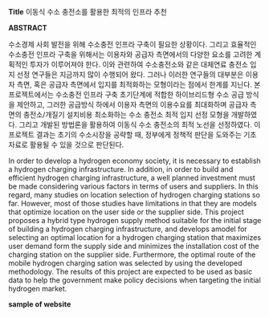 **Title** 
이동식 수소 충전소를 활용한 최적의 인프라 추천 

**ABSTRACT**

수소경제 사회 발전을 위해 수소충전 인프라 구축이 필요한 상황이다. 그리고 효율적인 수소충전 인프라 구축을 위해서는 이용자와 공급자 측면에서의 다양한 요소를 고려한 계획적인 투자가 이루어져야 한다. 이와 관련하여 수소충전소와 같은 대체연료 충전소 입지 선정 연구들은 지금까지 많이 수행되어 왔다. 그러나 이러한 연구들의 대부분은 이용자 측면, 혹은 공급자 측면에서 입지를 최적화하는 모형이라는 점에서 한계를 지닌다. 본 프로젝트에서는 수소충전 인프라 구축 초기단계에 적합한 하이브리드형 수소 공급 방식을 제안하고, 그러한 공급방식 하에서 이용자 측면의 이용수요를 최대화하며 공급자 측면의 충전소/개질기 설치비용 최소화하는 수소 충전소 최적 입지 선정 모형을 개발하였다. 그리고 개발된 방법론을 활용하여 이동식 수소 충전소의 최적 노선을 선정하였다. 이 프로젝트 결과는 초기의 수소시장을 공략할 때, 정부에게 정책적 판단을 도와주는 기초자료로 활용될 수 있을 것으로 판단된다.

In order to develop a hydrogen economy society, it is necessary to establish a hydrogen charging infrastructure. In addition, in order to build and efficient hydrogen charging infrastructure, a well planned investment must be made considering various factors in terms of users and suppliers. In this regard, many studies on location selection of hydrogen charging stations so far. However, most of those studies have limitations in that they are models that optimize location on  the user side or the supplier side. This project proposes a hybrid type hydrogen supply method suitable for the initial stage of building a hydrogen charging infrastructure, and develops amodel for selecting an optimal location for a hydrogen charging station that maximizes user demand form the supply side and minimizes the installation cost of the charging station on the supplier side. Furthermore, the optimal route of the mobile hydrogen charging sation was selected by using the developed methodology. The results of this project are expected to be used as basic data to help the government make policy decisions when targeting the initial hydrogen market. 

**sample of website**
